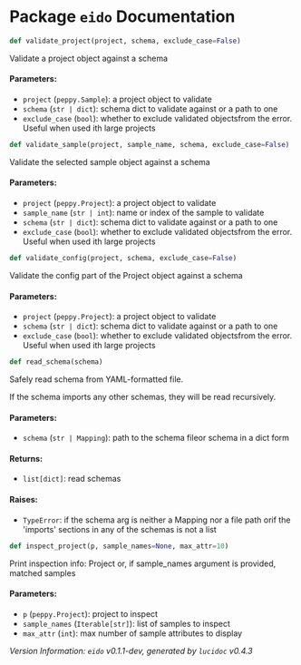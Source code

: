 <script>
document.addEventListener('DOMContentLoaded', (event) => {
  document.querySelectorAll('h3 code').forEach((block) => {
    hljs.highlightBlock(block);
  });
});
</script>

<style>
h3 .content { 
    padding-left: 22px;
    text-indent: -15px;
 }
h3 .hljs .content {
    padding-left: 20px;
    margin-left: 0px;
    text-indent: -15px;
    martin-bottom: 0px;
}
h4 .content, table .content, p .content, li .content { margin-left: 30px; }
h4 .content { 
    font-style: italic;
    font-size: 1em;
    margin-bottom: 0px;
}

</style>


# Package `eido` Documentation

```python
def validate_project(project, schema, exclude_case=False)
```

Validate a project object against a schema
#### Parameters:

- `project` (`peppy.Sample`):  a project object to validate
- `schema` (`str | dict`):  schema dict to validate against or a path to one
- `exclude_case` (`bool`):  whether to exclude validated objectsfrom the error. Useful when used ith large projects




```python
def validate_sample(project, sample_name, schema, exclude_case=False)
```

Validate the selected sample object against a schema
#### Parameters:

- `project` (`peppy.Project`):  a project object to validate
- `sample_name` (`str | int`):  name or index of the sample to validate
- `schema` (`str | dict`):  schema dict to validate against or a path to one
- `exclude_case` (`bool`):  whether to exclude validated objectsfrom the error. Useful when used ith large projects




```python
def validate_config(project, schema, exclude_case=False)
```

Validate the config part of the Project object against a schema
#### Parameters:

- `project` (`peppy.Project`):  a project object to validate
- `schema` (`str | dict`):  schema dict to validate against or a path to one
- `exclude_case` (`bool`):  whether to exclude validated objectsfrom the error. Useful when used ith large projects




```python
def read_schema(schema)
```

Safely read schema from YAML-formatted file.

If the schema imports any other schemas, they will be read recursively.
#### Parameters:

- `schema` (`str | Mapping`):  path to the schema fileor schema in a dict form


#### Returns:

- `list[dict]`:  read schemas


#### Raises:

- `TypeError`:  if the schema arg is neither a Mapping nor a file path orif the 'imports' sections in any of the schemas is not a list




```python
def inspect_project(p, sample_names=None, max_attr=10)
```

Print inspection info: Project or, if sample_names argument is provided, matched samples
#### Parameters:

- `p` (`peppy.Project`):  project to inspect
- `sample_names` (`Iterable[str]`):  list of samples to inspect
- `max_attr` (`int`):  max number of sample attributes to display







*Version Information: `eido` v0.1.1-dev, generated by `lucidoc` v0.4.3*